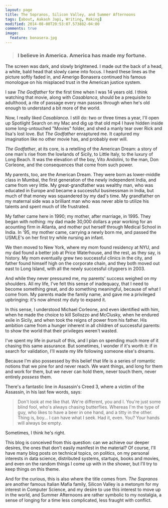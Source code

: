 ```yaml
---
layout: page
title: The Sopranos, Silicon Valley, and Summer Afternoons
tags: [about, Aakash Japi, Writing, Making]
modified: 2014-08-08T20:53:07.573882-04:00
comments: true
image:
  feature: bonasera.jpg
---
```


> ### I believe in America. America has made my fortune.

The screen was dark, and slowly brightened. I made out the back of a head, a white, bald head that slowly came into focus. I heard these lines as the picture softly faded in, and Amerigo Bonasera continued his famous monologue on his misplaced trust in the American justice system.  
  
I saw _The Godfather_ for the first time when I was 14 years old. I think watching that movie, along with _Casablanca_, should be a prequisite to adulthood, a rite of passage every man passes through when he's old enough to understand a bit more of the world.    
  
Now, I really liked _Casablanca_. I still do: two or three times a year, I'll open up Spotlight Search on my Mac and dig up that old mp4 I have hidden inside some long-untouched "Movies" folder, and shed a manly tear over Rick and Ilsa's lost love. But _The Godfather_ enraptured me. It captured my imagination like no other movie has, and probably ever will.  
  
_The Godfather_, at its core, is a retelling of the American Dream: a story of one man's rise from the lowlands of Sicily, to Little Italy, to the luxury of Long Beach. It was the elevation of the boy, Vito Andolini, to the man, Don Corleone, and the consequences that come from such power.  
  
My parents, too, are the American Dream. They were born as lower-middle class in Mumbai, the first generation of the newly independent India, and came from very little. My great-grandfather was wealthy man, who was educated in Europe and became a successful businessman in India, but much of that money was squandered by my dad's time. My grandfather on my maternal side was a brilliant man who was never able to utilize his talents and spent much of life frustrated.      
  
My father came here in 1990; my mother, after marriage, in 1995. They began with nothing: my dad made 30,000 dollars a year working for an acounting firm in Atlanta, and mother put herself through Medical School in India. In '95, my mother came, carrying a newly born me, and passed the USMLE's on her first try while nursing an infant.  
  
We then moved to New York, where my mom found residency at NYU, and my dad found a better job at Price Waterhouse, and the rest, as they say, is history. My mom eventually grew two successful clinics in the city, and father found himself high on the corporate chain, and they both moved out east to Long Island, with all the newly successful citygoers in 2003.    
  
And while they never pressured me, my parents' success weighed on my shoulders. All my life, I've felt this sense of inadequacy, that I need to become something great, and do something meaningful, because of what I come from. My parents made the family name, and gave me a privileged upbringing: it's now almost my duty to expand it.    
    
In this sense, I understood Michael Corleone, and even identified with him, when he made the choice to kill Sollozzo and McClusky, when he endured exile in Sicily, and when took the reigns of power from his father. His ambition came from a hunger inherent in all children of successful parents: to show the world that their privileges weren't wasted.  
  
I've spent my life in pursuit of this, and I plan on spending much more of it chasing this same assurance. But sometimes, I wonder if it's worth it: if in search for validation, I'll waste my life following someone else's dreams.  
  
Because I'm also possessed by this belief that life is a series of romantic notions that we pine for and never reach. We want things, and long for them and work for them, but we never can hold them, never touch them, never entirely _possess_ them.  
  
There's a fantastic line in Assassin's Creed 3, where a victim of the Assassin, in his last few words, says:  

>Don't look at me like that. We're different, you and I. You're just some blind fool, who's always chasing butterflies. Whereas I'm the type of guy, who likes to have a beer in one hand, and a titty in the other. Thing is, boy... I can have what I seek. Had it, even. You? Your hands will always be empty.
  
Sometimes, I think he's right.  
  
This blog is conceived from this question: can we achieve our deeper desires, the ones that don't easily manifest in the material? Of course, I'll have many blog posts on technical topics, on politics, on my personal interests in data science, distributed systems, startups, books and movies, and even on the random things I come up with in the shower, but I'll try to keep things on this theme. 
  
And for the curious, this is also where the title comes from. _The Sopranos_ are another famous Italian Mafia family, Silicon Valley is a metonym for my interest in Computer Science, and my desire to use this interest to move up in the world, and Summer Afternoons are rather symbolic to my nostalgia, a sense of longing for a time less complicated, less fraught with conflict. 
  






